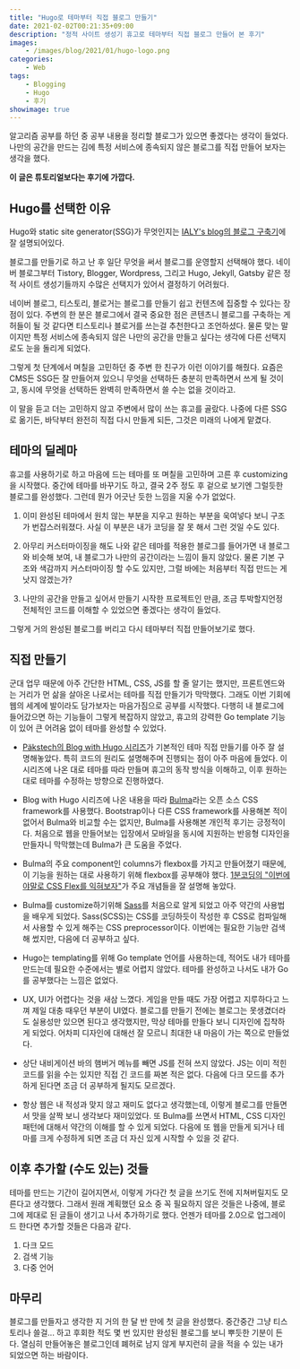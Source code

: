 ```yaml
---
title: "Hugo로 테마부터 직접 블로그 만들기"
date: 2021-02-02T00:21:35+09:00
description: "정적 사이트 생성기 휴고로 테마부터 직접 블로그 만들어 본 후기"
images:
    - /images/blog/2021/01/hugo-logo.png
categories:
    - Web
tags:
    - Blogging
    - Hugo
    - 후기
showimage: true
---
```


알고리즘 공부를 하던 중 공부 내용을 정리할 블로그가 있으면 좋겠다는 생각이 들었다.
나만의 공간을 만드는 김에 특정 서비스에 종속되지 않은 블로그를 직접 만들어 보자는 생각을 했다.

<!--more-->

**이 글은 튜토리얼보다는 후기에 가깝다.**

## Hugo를 선택한 이유

Hugo와 static site generator(SSG)가 무엇인지는 [IALY's blog의 블로그 구축기](https://ialy1595.github.io/post/blog-construct-1/)에 잘 설명되어있다.

블로그를 만들기로 하고 난 후 일단 무엇을 써서 블로그를 운영할지 선택해야 했다. 네이버 블로그부터 Tistory, Blogger, Wordpress, 그리고 Hugo, Jekyll, Gatsby 같은 정적 사이트 생성기들까지 수많은 선택지가 있어서 결정하기 어려웠다.

네이버 블로그, 티스토리, 블로거는 블로그를 만들기 쉽고 컨텐츠에 집중할 수 있다는 장점이 있다. 주변의 한 분은 블로그에서 결국 중요한 점은 콘텐츠니 블로그를 구축하는 게 허들이 될 것 같다면 티스토리나 블로거를 쓰는걸 추천한다고 조언하셨다. 물론 맞는 말이지만 특정 서비스에 종속되지 않은 나만의 공간을 만들고 싶다는 생각에 다른 선택지로도 눈을 돌리게 되었다.

그렇게 첫 단계에서 며칠을 고민하던 중 주변 한 친구가 이런 이야기를 해줬다. 요즘은 CMS든 SSG든 잘 만들어져 있으니 무엇을 선택하든 충분히 만족하면서 쓰게 될 것이고, 동시에 무엇을 선택하든 완벽히 만족하면서 쓸 수는 없을 것이라고.

이 말을 듣고 더는 고민하지 않고 주변에서 많이 쓰는 휴고를 골랐다. 나중에 다른 SSG로 옮기든, 바닥부터 완전히 직접 다시 만들게 되든, 그것은 미래의 나에게 맡겼다.

## 테마의 딜레마

휴고를 사용하기로 하고 마음에 드는 테마를 또 며칠을 고민하며 고른 후 customizing을 시작했다. 중간에 테마를 바꾸기도 하고, 결국 2주 정도 후 겉으로 보기엔 그럴듯한 블로그를 완성했다. 그런데 뭔가 어긋난 듯한 느낌을 지울 수가 없었다.

1. 이미 완성된 테마에서 원치 않는 부분을 지우고 원하는 부분을 욱여넣다 보니 구조가 번잡스러워졌다. 사실 이 부분은 내가 코딩을 잘 못 해서 그런 것일 수도 있다.

2. 아무리 커스터마이징을 해도 나와 같은 테마를 적용한 블로그를 들어가면 내 블로그와 비슷해 보여, 내 블로그가 나만의 공간이라는 느낌이 들지 않았다. 물론 기본 구조와 색감까지 커스터마이징 할 수도 있지만, 그럴 바에는 처음부터 직접 만드는 게 낫지 않겠는가?

3. 나만의 공간을 만들고 싶어서 만들기 시작한 프로젝트인 만큼, 조금 투박할지언정 전체적인 코드를 이해할 수 있었으면 좋겠다는 생각이 들었다.

그렇게 거의 완성된 블로그를 버리고 다시 테마부터 직접 만들어보기로 했다.

## 직접 만들기

군대 업무 때문에 아주 간단한 HTML, CSS, JS를 할 줄 알기는 했지만, 프론트엔드와는 거리가 먼 삶을 살아온 나로서는 테마를 직접 만들기가 막막했다. 그래도 이번 기회에 웹의 세계에 발이라도 담가보자는 마음가짐으로 공부를 시작했다. 다행히 내 블로그에 들어갔으면 하는 기능들이 그렇게 복잡하지 않았고, 휴고의 강력한 Go template 기능이 있어 큰 어려움 없이 테마를 완성할 수 있었다.

* [Päkstech의 Blog with Hugo 시리즈](https://pakstech.com/series/blog-with-hugo/)가 기본적인 테마 직접 만들기를 아주 잘 설명해놓았다. 특히 코드의 원리도 설명해주며 진행되는 점이 아주 마음에 들었다. 이 시리즈에 나온 대로 테마를 따라 만들며 휴고의 동작 방식을 이해하고, 이후 원하는 대로 테마를 수정하는 방향으로 진행하였다.

* Blog with Hugo 시리즈에 나온 내용을 따라 [Bulma](https://bulma.io/)라는 오픈 소스 CSS framework를 사용했다. Bootstrap이나 다른 CSS framework를 사용해본 적이 없어서 Bulma와 비교할 수는 없지만, Bulma를 사용해본 개인적 후기는 긍정적이다. 처음으로 웹을 만들어보는 입장에서 모바일을 동시에 지원하는 반응형 디자인을 만들자니 막막했는데 Bulma가 큰 도움을 주었다.

* Bulma의 주요 component인 columns가 flexbox를 가지고 만들어졌기 때문에, 이 기능을 원하는 대로 사용하기 위해 flexbox를 공부해야 했다. [1분코딩의 "이번에야말로 CSS Flex를 익혀보자"](https://studiomeal.com/archives/197)가 주요 개념들을 잘 설명해 놓았다.

* Bulma를 customize하기위해 [Sass](https://sass-lang.com/)를 처음으로 알게 되었고 아주 약간의 사용법을 배우게 되었다. Sass(SCSS)는 CSS를 코딩하듯이 작성한 후 CSS로 컴파일해서 사용할 수 있게 해주는 CSS preprocessor이다. 이번에는 필요한 기능만 검색해 썼지만, 다음에 더 공부하고 싶다.

* Hugo는 templating를 위해 Go template 언어를 사용하는데, 적어도 내가 테마를 만드는데 필요한 수준에서는 별로 어렵지 않았다. 테마를 완성하고 나서도 내가 Go를 공부했다는 느낌은 없었다.

* UX, UI가 어렵다는 것을 새삼 느꼈다. 게임을 만들 때도 가장 어렵고 지루하다고 느껴 제일 대충 때우던 부분이 UI였다. 블로그를 만들기 전에는 블로그는 못생겼더라도 실용성만 있으면 된다고 생각했지만, 막상 테마를 만들다 보니 디자인에 집착하게 되었다. 어차피 디자인에 대해선 잘 모르니 최대한 내 마음이 가는 쪽으로 만들었다.

* 상단 내비게이션 바의 햄버거 메뉴를 빼면 JS를 전혀 쓰지 않았다. JS는 이미 적힌 코드를 읽을 수는 있지만 직접 긴 코드를 짜본 적은 없다. 다음에 다크 모드를 추가하게 된다면 조금 더 공부하게 될지도 모르겠다.

* 항상 웹은 내 적성과 맞지 않고 재미도 없다고 생각했는데, 이렇게 블로그를 만들면서 맛을 살짝 보니 생각보다 재미있었다. 또 Bulma를 쓰면서 HTML, CSS 디자인 패턴에 대해서 약간의 이해를 할 수 있게 되었다. 다음에 또 웹을 만들게 되거나 테마를 크게 수정하게 되면 조금 더 자신 있게 시작할 수 있을 것 같다.

## 이후 추가할 (수도 있는) 것들

테마를 만드는 기간이 길어지면서, 이렇게 가다간 첫 글을 쓰기도 전에 지쳐버릴지도 모른다고 생각했다. 그래서 원래 계획했던 요소 중 꼭 필요하지 않은 것들은 나중에, 블로그에 제대로 된 글들이 생기고 나서 추가하기로 했다. 언젠가 테마를 2.0으로 업그레이드 한다면 추가할 것들은 다음과 같다.

1. 다크 모드
2. 검색 기능
3. 다중 언어

## 마무리

블로그를 만들자고 생각한 지 거의 한 달 반 만에 첫 글을 완성했다. 중간중간 그냥 티스토리나 쓸걸... 하고 후회한 적도 몇 번 있지만 완성된 블로그를 보니 뿌듯한 기분이 든다. 열심히 만들어놓은 블로그인데 폐허로 남지 않게 부지런히 글을 적을 수 있는 내가 되었으면 하는 바람이다.
